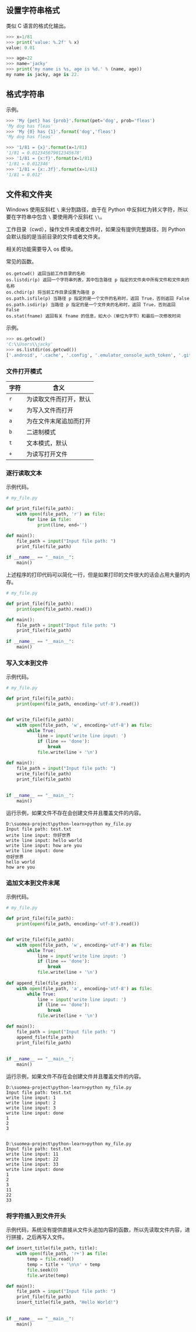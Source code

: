 
## 设置字符串格式

类似 C 语言的格式化输出。
```python
>>> x=1/81
>>> print('value: %.2f' % x)
value: 0.01

>>> age=22
>>> name='jacky'
>>> print('my name is %s, age is %d.' % (name, age))
my name is jacky, age is 22.
```

## 格式字符串

示例。
```python
>>> 'My {pet} has {prob}'.format(pet='dog', prob='fleas')
'My dog has fleas'
>>> 'My {0} has {1}'.format('dog','fleas')
'My dog has fleas'

>>> '1/81 = {x}'.format(x=1/81)
'1/81 = 0.012345679012345678'
>>> '1/81 = {x:f}'.format(x=1/81)
'1/81 = 0.012346'
>>> '1/81 = {x:.3f}'.format(x=1/81)
'1/81 = 0.012'
```

## 文件和文件夹

Windows 使用反斜杠 `\` 来分割路径，由于在 Python 中反斜杠为转义字符，所以要在字符串中包含 `\` 要使用两个反斜杠 `\\`。

工作目录（cwd），操作文件夹或者文件时，如果没有提供完整路径，则 Python 会默认指的是当前目录的文件或者文件夹。

相关的功能需要导入 os 模块。

常见的函数。
```
os.getcwd() 返回当前工作目录的名称 
os.listdir(p) 返回一个字符串列表，其中包含路径 p 指定的文件夹中所有文件和文件夹的名称 
os.chdir(p) 将当前工作目录设置为路径 p 
os.path.isfile(p) 当路径 p 指定的是一个文件的名称时，返回 True，否则返回 False 
os.path.isdir(p) 当路径 p 指定的是一个文件夹的名称时，返回 True，否则返回 False 
os.stat(fname) 返回有关 fname 的信息，如大小（单位为字节）和最后一次修改时间
```

示例。
```python
>>> os.getcwd()
'C:\\Users\\jacky'
>>> os.listdir(os.getcwd())
['.android', '.cache', '.config', '.emulator_console_auth_token', '.gitconfig', '.gnupg', '.gradle', '.ideaLibSources', '.lesshst', '.m2']
```


### 文件打开模式

| 字符 | 含义 |
| ---- | ---- |
| `r` | 为读取文件而打开，默认 |
| `w` | 为写入文件而打开 |
| `a` | 为在文件末尾追加而打开 |
| `b` | 二进制模式 |
| `t` | 文本模式，默认 |
| `+` | 为读写打开文件 |
### 逐行读取文本

示例代码。
```python
# my_file.py

def print_file(file_path):
    with open(file_path, 'r') as file:
        for line in file:
            print(line, end='')

def main():
    file_path = input("Input file path: ")
    print_file(file_path)
    
if __name__ == "__main__":
    main()
```

上述程序的打印代码可以简化一行，但是如果打印的文件很大的话会占用大量的内存。
```python
# my_file.py

def print_file(file_path):
    print(open(file_path).read())

def main():
    file_path = input("Input file path: ")
    print_file(file_path)
    
if __name__ == "__main__":
    main()

```

### 写入文本到文件

示例代码。
```python
# my_file.py

def print_file(file_path):
    print(open(file_path, encoding='utf-8').read())


def write_file(file_path):
    with open(file_path, 'w', encoding='utf-8') as file:
        while True:
            line = input('write line input: ')
            if (line == 'done'):
                break
            file.write(line + '\n')

def main():
    file_path = input("Input file path: ")
    write_file(file_path)
    print_file(file_path)
    
    
if __name__ == "__main__":
    main()
```

运行示例，如果文件不存在会创建文件并且覆盖文件的内容。
```
D:\suomea-project\python-learn>python my_file.py
Input file path: test.txt
write line input: 你好世界
write line input: hello world
write line input: how are you 
write line input: done
你好世界
hello world
how are you
```
### 追加文本到文件末尾

示例代码。
```python
# my_file.py

def print_file(file_path):
    print(open(file_path, encoding='utf-8').read())


def write_file(file_path):
    with open(file_path, 'w', encoding='utf-8') as file:
        while True:
            line = input('write line input: ')
            if (line == 'done'):
                break
            file.write(line + '\n')
            
def append_file(file_path):
    with open(file_path, 'a', encoding='utf-8') as file:
        while True:
            line = input('write line input: ')
            if (line == 'done'):
                break
            file.write(line + '\n')

def main():
    file_path = input("Input file path: ")
    append_file(file_path)
    print_file(file_path)
    
    
if __name__ == "__main__":
    main()
```

运行示例，如果文件不存在会创建文件并且覆盖文件的内容。
```
D:\suomea-project\python-learn>python my_file.py
Input file path: test.txt
write line input: 1
write line input: 2
write line input: 3
write line input: done
1
2
3


D:\suomea-project\python-learn>python my_file.py
Input file path: test.txt
write line input: 11
write line input: 22
write line input: 33
write line input: done
1
2
3
11
22
33
```
### 将字符插入到文件开头

示例代码，系统没有提供直接从文件头追加内容的函数，所以先读取文件内容，进行拼接，之后再写入文件。
```python
def insert_title(file_path, title):
    with open(file_path, 'r+') as file:
        temp = file.read()
        temp = title + '\n\n' + temp
        file.seek(0)
        file.write(temp)

def main():
    file_path = input("Input file path: ")
    print_file(file_path)
    insert_title(file_path, "Hello World!")
    
    
if __name__ == "__main__":
    main()
```
